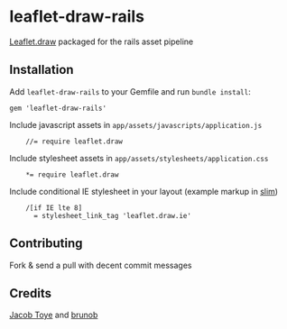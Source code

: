 # leaflet-draw-rails

[Leaflet.draw](https://github.com/jacobtoye/Leaflet.draw) packaged for the rails asset pipeline

## Installation

Add `leaflet-draw-rails` to your Gemfile and run `bundle install`:

    gem 'leaflet-draw-rails'

Include javascript assets in `app/assets/javascripts/application.js`

        //= require leaflet.draw

Include stylesheet assets in `app/assets/stylesheets/application.css`

        *= require leaflet.draw

Include conditional IE stylesheet in your layout (example markup in [slim](http://slim-lang.com/))

        /[if IE lte 8]
          = stylesheet_link_tag 'leaflet.draw.ie'

## Contributing

Fork & send a pull with decent commit messages

## Credits

[Jacob Toye](https://github.com/jacobtoye) and [brunob](https://github.com/brunob)
